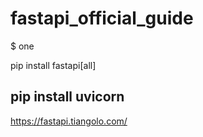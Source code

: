 # fastapi_official_guide

$ one

pip install fastapi[all]

pip install uvicorn
---
https://fastapi.tiangolo.com/
